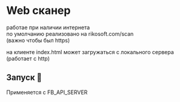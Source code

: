 
  # Web сканер
  работае при наличии интернета  
  по умолчанию реализовано на rikosoft.com/scan  
  (важно чтобы был https)

  на клиенте index.html может загружаться с локального сервера  
  (работает с http)


  ## Запуск 🚀  
  Применяется с FB_API_SERVER